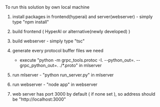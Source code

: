 To run this solution by own local machine

1. install packages in frontend(hyperai) and server(webserver) - simply type "npm install"
2. build frontend ( HyperAI or alternative(newly developed) )
3. build webserver - simply type "tsc"
4. generate every protocol buffer files we need
	- execute "python -m grpc_tools.protoc -I. --python_out=. --grpc_python_out=. ./*.proto" in mlserver

5. run mlserver -  "python run_server.py" in mlserver
6. run webserver - "node app" in webserver

7. web server has port 3000 by default ( if none set ), so address should be "http://localhost:3000"